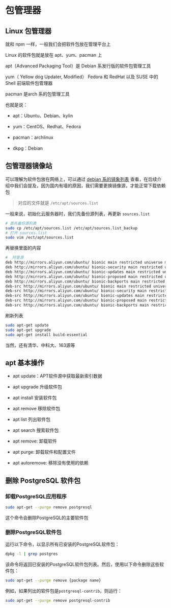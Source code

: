 # 包管理器



## Linux 包管理器

就和 npm 一样，一般我们会把软件包放在管理平台上

Linux 的软件包就是放在 apt、yum、pacman 上

apt（Advanced Packaging Tool）是 Debian 系发行版的软件包管理工具

yum（ Yellow dog Updater, Modified） Fedora 和 RedHat 以及 SUSE 中的 Shell 前端软件包管理器

pacman 是arch 系的包管理工具

也就是说：

- apt：Ubuntu、Debian、kylin


- yum：CentOS、Redhat、Fedora


- pacman：archlinux
- dkpg：Debian




## 包管理器镜像站

可以理解为软件包放在网络上，可以通过 [debian 系的镜象列表](https://www.debian.org/mirror/list) 查看，在后续介绍中我们会提及，因为国内有墙的原因，我们需要更换镜像源，才能正常下载依赖包

> 对应的文件就是  `/etc/apt/sources.list`

一般来说，初始化云服务器时，我们先备份源列表，再更新 `sources.list`

```bash
# 首先备份源列表
sudo cp /etc/apt/sources.list /etc/apt/sources.list_backup
# 打开 sources.list
sudo vim /ect/apt/sources.list
```

再替换里面的内容

```bash
#  阿里源
deb http://mirrors.aliyun.com/ubuntu/ bionic main restricted universe multiverse
deb http://mirrors.aliyun.com/ubuntu/ bionic-security main restricted universe multiverse
deb http://mirrors.aliyun.com/ubuntu/ bionic-updates main restricted universe multiverse
deb http://mirrors.aliyun.com/ubuntu/ bionic-proposed main restricted universe multiverse
deb http://mirrors.aliyun.com/ubuntu/ bionic-backports main restricted universe multiverse
deb-src http://mirrors.aliyun.com/ubuntu/ bionic main restricted universe multiverse
deb-src http://mirrors.aliyun.com/ubuntu/ bionic-security main restricted universe multiverse
deb-src http://mirrors.aliyun.com/ubuntu/ bionic-updates main restricted universe multiverse
deb-src http://mirrors.aliyun.com/ubuntu/ bionic-proposed main restricted universe multiverse
deb-src http://mirrors.aliyun.com/ubuntu/ bionic-backports main restricted universe multiverse
```

刷新列表

```bash
sudo apt-get update
sudo apt-get upgrade
sudo apt-get install build-essential
```

当然，还有清华、中科大、163源等



## apt 基本操作

- apt update：APT软件源中获取最新索引数据


- apt upgrade 升级软件包


- apt install 安装软件包


- apt remove 移除软件包


- apt list 列出软件包


- apt search 搜索软件包


- apt remove: 卸载软件


- apt purge: 卸载软件和配置文件


- apt autoremove: 移除没有使用的依赖



## 删除 PostgreSQL 软件包

### 卸载PostgreSQL应用程序

```bash
sudo apt-get --purge remove postgresql
```

这个命令会删除PostgreSQL的主要软件包

### 删除PostgreSQL软件包

运行以下命令，以显示所有已安装的PostgreSQL软件包：

```bash
dpkg -l | grep postgres
```

该命令将返回已安装的PostgreSQL软件包列表。然后，使用以下命令删除这些软件包：

```bash
sudo apt-get --purge remove {package name}
```

例如，如果列出的软件包是`postgresql-contrib`，则运行：

```bash
sudo apt-get --purge remove postgresql-contrib
```





